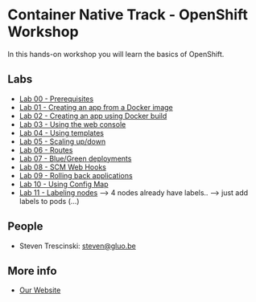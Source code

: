 # Container Native Track - OpenShift Workshop

In this hands-on workshop you will learn the basics of OpenShift.

## Labs

* [Lab 00 - Prerequisites](lab-00)
* [Lab 01 - Creating an app from a Docker image](lab-01)
* [Lab 02 - Creating an app using Docker build](lab-02)
* [Lab 03 - Using the web console](lab-03)
* [Lab 04 - Using templates](lab-04)
* [Lab 05 - Scaling up/down](lab-05)
* [Lab 06 - Routes](lab-06)
* [Lab 07 - Blue/Green deployments](lab-07)
* [Lab 08 - SCM Web Hooks](lab-08)
* [Lab 09 - Rolling back applications](lab-09)
* [Lab 10 - Using Config Map](lab-10)
* [Lab 11 - Labeling nodes](lab-11) --> 4 nodes already have labels.. --> just add labels to pods (...)


## People

* Steven Trescinski: steven@gluo.be

## More info

* [Our Website](http://www.gluo.be)
